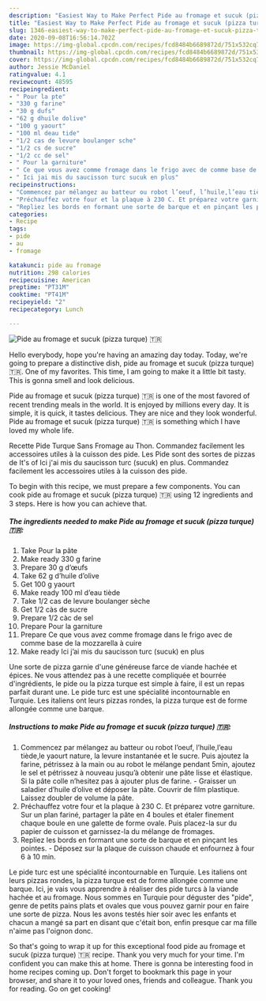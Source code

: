 ```yaml
---
description: "Easiest Way to Make Perfect Pide au fromage et sucuk (pizza turque) 🇹🇷"
title: "Easiest Way to Make Perfect Pide au fromage et sucuk (pizza turque) 🇹🇷"
slug: 1346-easiest-way-to-make-perfect-pide-au-fromage-et-sucuk-pizza-turque
date: 2020-09-08T16:56:14.702Z
image: https://img-global.cpcdn.com/recipes/fcd8484b6689872d/751x532cq70/pide-au-fromage-et-sucuk-pizza-turque-🇹🇷-photo-principale-de-la-recette.jpg
thumbnail: https://img-global.cpcdn.com/recipes/fcd8484b6689872d/751x532cq70/pide-au-fromage-et-sucuk-pizza-turque-🇹🇷-photo-principale-de-la-recette.jpg
cover: https://img-global.cpcdn.com/recipes/fcd8484b6689872d/751x532cq70/pide-au-fromage-et-sucuk-pizza-turque-🇹🇷-photo-principale-de-la-recette.jpg
author: Jessie McDaniel
ratingvalue: 4.1
reviewcount: 48595
recipeingredient:
- " Pour la pte"
- "330 g farine"
- "30 g dufs"
- "62 g dhuile dolive"
- "100 g yaourt"
- "100 ml deau tide"
- "1/2 cas de levure boulanger sche"
- "1/2 cs de sucre"
- "1/2 cc de sel"
- " Pour la garniture"
- " Ce que vous avez comme fromage dans le frigo avec de comme base de la mozzarella  cuire"
- " Ici jai mis du saucisson turc sucuk en plus"
recipeinstructions:
- "Commencez par mélangez au batteur ou robot l’oeuf, l’huile,l’eau tiède,le yaourt nature, la levure instantanée et le sucre. Puis ajoutez la farine, pétrissez à la main ou au robot le mélange pendant 5min, ajoutez le sel et pétrissez à nouveau jusqu’à obtenir une pâte lisse et élastique. Si la pâte colle n’hesitez pas à ajouter plus de farine. Graisser un saladier d’huile d’olive et déposer la pâte. Couvrir de film plastique. Laissez doubler de volume la pâte."
- "Préchauffez votre four et la plaque à 230 C. Et préparez votre garniture. Sur un plan fariné, partager la pâte en 4 boules et étaler finement chaque boule en une galette de forme ovale. Puis placez-la sur du papier de cuisson et garnissez-la du mélange de fromages."
- "Repliez les bords en formant une sorte de barque et en pinçant les pointes. Déposez sur la plaque de cuisson chaude et enfournez à four 6 à 10 min."
categories:
- Recipe
tags:
- pide
- au
- fromage

katakunci: pide au fromage 
nutrition: 298 calories
recipecuisine: American
preptime: "PT31M"
cooktime: "PT41M"
recipeyield: "2"
recipecategory: Lunch

---
```



![Pide au fromage et sucuk (pizza turque) 🇹🇷](https://img-global.cpcdn.com/recipes/fcd8484b6689872d/751x532cq70/pide-au-fromage-et-sucuk-pizza-turque-🇹🇷-photo-principale-de-la-recette.jpg)

Hello everybody, hope you're having an amazing day today. Today, we're going to prepare a distinctive dish, pide au fromage et sucuk (pizza turque) 🇹🇷. One of my favorites. This time, I am going to make it a little bit tasty. This is gonna smell and look delicious.

Pide au fromage et sucuk (pizza turque) 🇹🇷 is one of the most favored of recent trending meals in the world. It is enjoyed by millions every day. It is simple, it is quick, it tastes delicious. They are nice and they look wonderful. Pide au fromage et sucuk (pizza turque) 🇹🇷 is something which I have loved my whole life.

Recette Pide Turque Sans Fromage au Thon. Commandez facilement les accessoires utiles à la cuisson des pide. Les Pide sont des sortes de pizzas de It&#39;s of Ici j&#39;ai mis du saucisson turc (sucuk) en plus. Commandez facilement les accessoires utiles à la cuisson des pide.


To begin with this recipe, we must prepare a few components. You can cook pide au fromage et sucuk (pizza turque) 🇹🇷 using 12 ingredients and 3 steps. Here is how you can achieve that.

<!--inarticleads1-->

##### The ingredients needed to make Pide au fromage et sucuk (pizza turque) 🇹🇷:

1. Take  Pour la pâte
1. Make ready 330 g farine
1. Prepare 30 g d’œufs
1. Take 62 g d’huile d’olive
1. Get 100 g yaourt
1. Make ready 100 ml d’eau tiède
1. Take 1/2 cas de levure boulanger sèche
1. Get 1/2 càs de sucre
1. Prepare 1/2 càc de sel
1. Prepare  Pour la garniture
1. Prepare  Ce que vous avez comme fromage dans le frigo avec de comme base de la mozzarella à cuire
1. Make ready  Ici j’ai mis du saucisson turc (sucuk) en plus


Une sorte de pizza garnie d&#39;une généreuse farce de viande hachée et épices. Ne vous attendez pas à une recette compliquée et bourrée d&#39;ingrédients, le pide ou la pizza turque est simple à faire, il est un repas parfait durant une. Le pide turc est une spécialité incontournable en Turquie. Les italiens ont leurs pizzas rondes, la pizza turque est de forme allongée comme une barque. 

<!--inarticleads2-->

##### Instructions to make Pide au fromage et sucuk (pizza turque) 🇹🇷:

1. Commencez par mélangez au batteur ou robot l’oeuf, l’huile,l’eau tiède,le yaourt nature, la levure instantanée et le sucre. Puis ajoutez la farine, pétrissez à la main ou au robot le mélange pendant 5min, ajoutez le sel et pétrissez à nouveau jusqu’à obtenir une pâte lisse et élastique. Si la pâte colle n’hesitez pas à ajouter plus de farine. - Graisser un saladier d’huile d’olive et déposer la pâte. Couvrir de film plastique. Laissez doubler de volume la pâte.
1. Préchauffez votre four et la plaque à 230 C. Et préparez votre garniture. Sur un plan fariné, partager la pâte en 4 boules et étaler finement chaque boule en une galette de forme ovale. Puis placez-la sur du papier de cuisson et garnissez-la du mélange de fromages.
1. Repliez les bords en formant une sorte de barque et en pinçant les pointes. - Déposez sur la plaque de cuisson chaude et enfournez à four 6 à 10 min.


Le pide turc est une spécialité incontournable en Turquie. Les italiens ont leurs pizzas rondes, la pizza turque est de forme allongée comme une barque. Ici, je vais vous apprendre à réaliser des pide turcs à la viande hachée et au fromage. Nous sommes en Turquie pour déguster des &#34;pide&#34;, genre de petits pains plats et ovales que vous pouvez garnir pour en faire une sorte de pizza. Nous les avons testés hier soir avec les enfants et chacun a mangé sa part en disant que c&#39;était bon, enfin presque car ma fille n&#39;aime pas l&#39;oignon donc. 

So that's going to wrap it up for this exceptional food pide au fromage et sucuk (pizza turque) 🇹🇷 recipe. Thank you very much for your time. I'm confident you can make this at home. There is gonna be interesting food in home recipes coming up. Don't forget to bookmark this page in your browser, and share it to your loved ones, friends and colleague. Thank you for reading. Go on get cooking!
